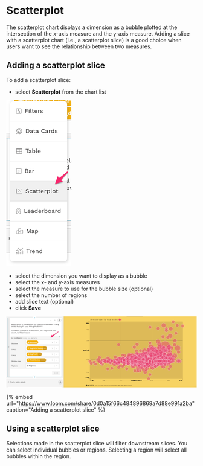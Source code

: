 # Scatterplot

The scatterplot chart displays a dimension as a bubble plotted at the intersection of the x-axis measure and the y-axis measure. Adding a slice with a scatterplot chart \(i.e., a scatterplot slice\) is a good choice when users want to see the relationship between two measures.  

## Adding a scatterplot slice

To add a scatterplot slice:

* select **Scatterplot** from the chart list

![](../../../.gitbook/assets/image%20%28203%29.png)

* select the dimension you want to display as a bubble
* select the x- and y-axis measures
* select the measure to use for the bubble size \(optional\)
* select the number of regions
* add slice text \(optional\)
* click **Save**

![](../../../.gitbook/assets/image%20%28246%29.png)

{% embed url="https://www.loom.com/share/0d0a15f66c484896869a7d88e991a2ba" caption="Adding a scatterplot slice" %}

## Using a scatterplot slice

Selections made in the scatterplot slice will filter downstream slices. You can select individual bubbles or regions. Selecting a region will select all bubbles within the region. 



